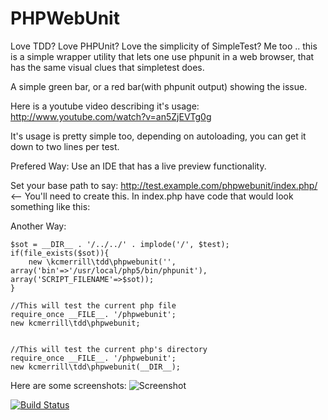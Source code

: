 <h1>PHPWebUnit</h1>
Love TDD? Love PHPUnit? Love the simplicity of SimpleTest?
Me too .. this is a simple wrapper utility that lets one use phpunit in a web browser, that has the same visual clues that simpletest does.

A simple green bar, or a red bar(with phpunit output) showing the issue.

Here is a youtube video describing it's usage: http://www.youtube.com/watch?v=an5ZjEVTg0g

It's usage is pretty simple too, depending on autoloading, you can get it down to two lines per test.

Prefered Way:
Use an IDE that has a live preview functionality. 

Set your base path to say: http://test.example.com/phpwebunit/index.php/ <-- You'll need to create this.
In index.php have code that would look something like this:


Another Way:
```
$sot = __DIR__ . '/../../' . implode('/', $test);
if(file_exists($sot)){
    new \kcmerrill\tdd\phpwebunit('', array('bin'=>'/usr/local/php5/bin/phpunit'), array('SCRIPT_FILENAME'=>$sot));
}
```


```
//This will test the current php file
require_once __FILE__. '/phpwebunit';
new kcmerrill\tdd\phpwebunit;


//This will test the current php's directory
require_once __FILE__. '/phpwebunit';
new kcmerrill\tdd\phpwebunit(__DIR__);
```



Here are some screenshots:
![Screenshot](https://raw.github.com/kcmerrill/phpwebunit/master/examples/screenshot.png)

[![Build Status](https://travis-ci.org/kcmerrill/phpwebunit.png?branch=master)](https://travis-ci.org/kcmerrill/phpwebunit)
